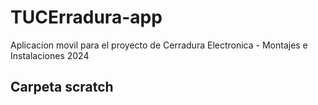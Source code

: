 # TUCErradura-app
Aplicacion movil para el proyecto de Cerradura Electronica - Montajes e Instalaciones 2024

## Carpeta scratch

